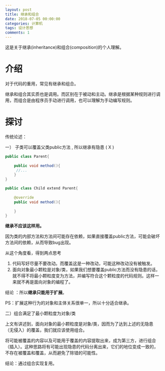 ```yaml
---
layout: post
title: 继承和组合
date: 2018-07-05 00:00:00
categories: 计算机
tags: 设计思想
comments: 1
---
```




这是关于继承(inheritance)和组合(composition)的个人理解。





# 介绍

对于代码的重用，常见有继承和组合。

继承和组合其实质也是调用。而区别在于被动和主动。继承是根据某种规则进行调用，而组合是由程序员手动进行调用，也可以理解为手动编写规则。





# 探讨



传统论述：

一） 子类可以覆盖父类public方法 , 所以继承有隐患 ( X )

```java
public class Parent{
    
    public void method(){
     //...   
    }
}

public class Child extend Parent{
    
    @override
    public void method(){
        
    }
}

```

**继承不应该这样用。**

因为类的内部方法和方法间可能存在依赖，如果直接覆盖public方法，可能会破坏方法间的依赖，从而导致bug出现。

从这个角度看，得到两点思考

1. 代码写好尽量不要改动。而覆盖这是一种改动，可能这种改动没有被触发。
2. 面向对象最小颗粒是对象/类，如果我们想要覆盖public方法而没有隐患的话，就不得不将最小颗粒度变为方法，并编写符合这个颗粒度的代码规则。这样一来就不再是面向对象的编程了。



结论 ：所以**继承只能用于扩展**。

PS：扩展这种行为的对象和主体关系很单一，所以十分适合继承。



二）组合满足了最小颗粒度为对象/类

上文有讲述到，面向对象的最小颗粒度是对象/类，因而为了达到上述的无隐患（无侵入）的覆盖，我们就应该使用组合。

将可能被覆盖的内容以及可能用于覆盖的内容提取出来，成为第三方，进行组合（插入）。这种思路将有可能出现隐患的代码分离出来，它们的地位变成一致的，不存在被覆盖和覆盖，从而避免了除错的可能性。

结论：通过组合实现复用。










